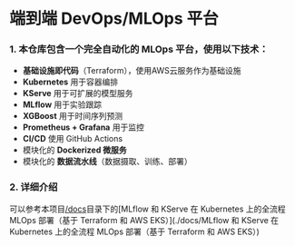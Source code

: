 # 端到端 DevOps/MLOps 平台

### 1. 本仓库包含一个**完全自动化的 MLOps 平台**，使用以下技术：

- **基础设施即代码**（Terraform），使用AWS云服务作为基础设施
- **Kubernetes** 用于容器编排
- **KServe** 用于可扩展的模型服务
- **MLflow** 用于实验跟踪
- **XGBoost** 用于时间序列预测
- **Prometheus + Grafana** 用于监控
-  **CI/CD** 使用 GitHub Actions
- 模块化的 **Dockerized 微服务**
- 模块化的 **数据流水线**（数据摄取、训练、部署）

### 2. 详细介绍

可以参考本项目<u>/docs</u>目录下的[MLflow 和 KServe 在 Kubernetes 上的全流程 MLOps 部署（基于 Terraform 和 AWS EKS）](./docs/MLflow 和 KServe 在 Kubernetes 上的全流程 MLOps 部署（基于 Terraform 和 AWS EKS）)
